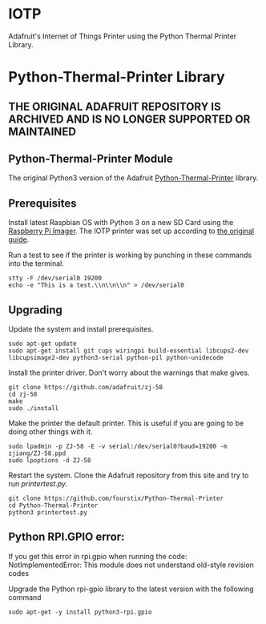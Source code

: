 # IOTP
Adafruit's Internet of Things Printer using the Python Thermal Printer Library.


Python-Thermal-Printer Library
===============================

## THE ORIGINAL ADAFRUIT REPOSITORY IS ARCHIVED AND IS NO LONGER SUPPORTED OR MAINTAINED

## Python-Thermal-Printer Module

The original Python3 version of the Adafruit [Python-Thermal-Printer](https://github.com/adafruit/Python-Thermal-Printer) library.


## Prerequisites

Install latest Raspbian OS with Python 3 on a new SD Card using the [Raspberry Pi Imager](https://www.raspberrypi.com/software/).  The IOTP printer was set up according to [the original guide](https://learn.adafruit.com/pi-thermal-printer). 

Run a test to see if the printer is working by punching in these commands into the terminal.

``` shell
stty -F /dev/serial0 19200
echo -e "This is a test.\\n\\n\\n" > /dev/serial0
```

## Upgrading

Update the system and install prerequisites.

``` shell
sudo apt-get update
sudo apt-get install git cups wiringpi build-essential libcups2-dev libcupsimage2-dev python3-serial python-pil python-unidecode
```

Install the printer driver. Don't worry about the warnings that make gives.

``` shell
git clone https://github.com/adafruit/zj-58
cd zj-58
make
sudo ./install
```

Make the printer the default printer. This is useful if you are going to be doing other things with it.

``` shell
sudo lpadmin -p ZJ-58 -E -v serial:/dev/serial0?baud=19200 -m zjiang/ZJ-58.ppd
sudo lpoptions -d ZJ-58
```

Restart the system. Clone the Adafruit repository from this site and try to run *printertest.py*.

``` shell
git clone https://github.com/fourstix/Python-Thermal-Printer
cd Python-Thermal-Printer
python3 printertest.py
```

## Python RPI.GPIO error: 
If you get this error in rpi.gpio when running the code:
NotImplementedError: This module does not understand old-style revision codes

Upgrade the Python rpi-gpio library to the latest version with the following command

``` shell
sudo apt-get -y install python3-rpi.gpio
```

